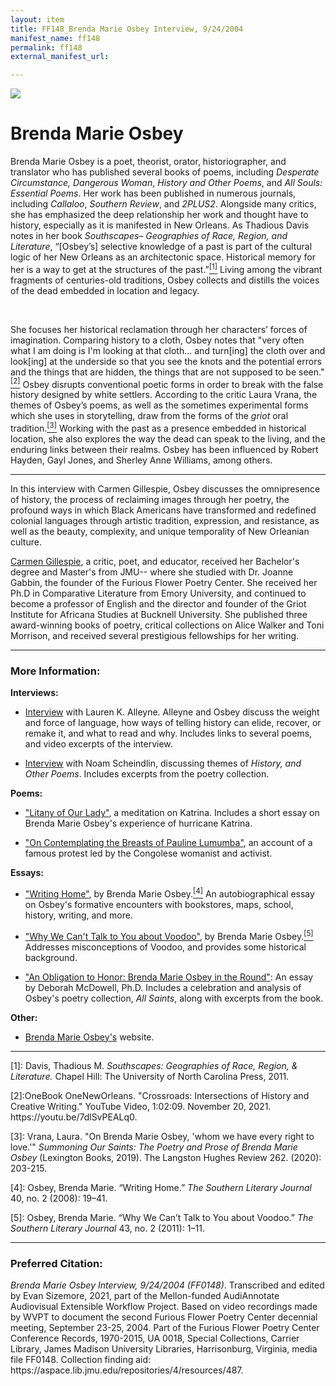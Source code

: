 ```yaml
---
layout: item
title: FF148_Brenda Marie Osbey Interview, 9/24/2004
manifest_name: ff148
permalink: ff148
external_manifest_url: 

---
```

<!-- Add an essay or interpretive material below this line,
using HTML or markdown.  Do not modify this file above this line -->
  
  <img src="https://furiousflower.org/wp-content/uploads/2019/04/osbey-profile.png">
  <h1>Brenda Marie Osbey</h1>
 <p>Brenda Marie Osbey is a poet, theorist, orator, historiographer, and translator who has published several books of poems, including <i>Desperate Circumstance, Dangerous Woman</i>, <i>History and Other Poems</i>, and <i>All Souls: Essential Poems</i>. Her work has been published in numerous journals, including <i>Callaloo</i>, <i>Southern Review</i>, and <i>2PLUS2</i>. Alongside many critics, she has emphasized the deep relationship her work and thought have to history, especially as it is manifested in New Orleans. As Thadious Davis notes in her book <i>Southscapes– Geographies of Race, Region, and Literature</i>, “&#91;Osbey’s&#93; selective knowledge of a past is part of the cultural logic of her New Orleans as an architectonic space. Historical memory for her is a way to get at the structures of the past.”<a href="#fn1"><sup>[1]</sup></a> Living among the vibrant fragments of centuries-old traditions, Osbey collects and distills the voices of the dead embedded in location and legacy.</p>
 <br>
<p>She focuses her historical reclamation through her characters’ forces of imagination. Comparing history to a cloth, Osbey notes that "very often what I am doing is I'm looking at that cloth... and turn[ing] the cloth over and look[ing] at the underside so that you see the knots and the potential errors and the things that are hidden, the things that are not supposed to be seen."<a href="#fn2"><sup>[2]</sup></a> Osbey disrupts conventional poetic forms in order to break with the false history designed by white settlers.  According to the critic Laura Vrana, the themes of Osbey’s poems, as well as the sometimes experimental forms which she uses in storytelling, draw from the forms of the <i>griot</i> oral tradition.<a href="#fn3"><sup>[3]</sup></a> Working with the past as a presence embedded in historical location, she also explores the way the dead can speak to the living, and the enduring links between their realms. Osbey has been influenced by Robert Hayden, Gayl Jones, and Sherley Anne Williams, among others.</p>
<hr/>
  <p>In this interview with Carmen Gillespie, Osbey discusses the omnipresence of history, the process of reclaiming images through her poetry, the profound ways in which Black Americans have transformed and redefined colonial languages through artistic tradition, expression, and resistance, as well as the beauty, complexity, and unique temporality of New Orleanian culture.
  <p><a href="https://cavecanempoets.org/poetstour/carmen-gillespie">Carmen Gillespie</a>, a critic, poet, and educator, received her Bachelor's degree and Master's from JMU-- where she studied with Dr. Joanne Gabbin, the founder of the Furious Flower Poetry Center. She received her Ph.D in Comparative Literature from Emory University, and continued to become a professor of English and the director and founder of the Griot Institute for Africana Studies at Bucknell University. She published three award-winning books of poetry, critical collections on Alice Walker and Toni Morrison, and received several prestigious fellowships for her writing.</p>
<hr>
<h3>More Information:</h3>
<b>Interviews:</b>
  <ul><li><p><a href="https://fightandfiddle.com/issues/brenda-marie-osbey">Interview</a> with Lauren K. Alleyne. Alleyne and Osbey discuss the weight and force of language, how ways of telling history can elide, recover, or remake it, and what to read and why. Includes links to several poems, and video excerpts of the interview.</p></li></ul>
<ul><li><p><a href="http://kalamu.com/neogriot/2013/10/16/interview-brenda-marie-osbey-the-poem-as-history">Interview</a> with Noam Scheindlin, discussing themes of <i>History, and Other Poems</i>. Includes excerpts from the poetry collection.</p></li></ul>
<b>Poems:</b>
<ul><li><p><a href="https://poetrysociety.org/features/remembering-katrina/brenda-marie-osbey">"Litany of Our Lady"</a>, a meditation on Katrina. Includes a short essay on Brenda Marie Osbey's experience of hurricane Katrina.</p></li></ul>
<ul><li><p><a href="https://poets.org/poem/contemplating-breasts-pauline-lumumba">"On Contemplating the Breasts of Pauline Lumumba"</a>, an account of a famous protest led by the Congolese womanist and activist.</p></li></ul>
<b>Essays:</b>
<ul><li><p><a href="https://www.jstor.org/stable/20077905">"Writing Home"</a>, by Brenda Marie Osbey.<a href="#fn4"><sup>[4]</sup></a> An autobiographical essay on Osbey's formative encounters with bookstores, maps, school, history, writing, and more.</p></li></ul>
<ul><li><p><a href="https://www.jstor.org/stable/23208853">"Why We Can't Talk to You about Voodoo"</a>, by Brenda Marie Osbey.<a href="#fn5"><sup>[5]</sup></a> Addresses misconceptions of Voodoo, and provides some historical background.</p></li></ul>
<ul><li><p><a href="https://fightandfiddle.com/2021/01/31/osbey-essay">"An Obligation to Honor: Brenda Marie Osbey in the Round"</a>: An essay by Deborah McDowell, Ph.D. Includes a celebration and analysis of Osbey's poetry collection, <i>All Saints</i>, along with excerpts from the book.</p></li></ul>
<b>Other:</b>
<ul><li><p><a href="https://www.osbeynola.com/">Brenda Marie Osbey's</a> website.</p></li></ul>

<hr>
<p><a name="fn1">[1]</a>: Davis, Thadious M. <i>Southscapes: Geographies of Race, Region, & Literature.</i> Chapel Hill: The University of North Carolina Press, 2011.</p>
<p><a name="fn2">[2]</a>:OneBook OneNewOrleans. "Crossroads: Intersections of History and Creative Writing." YouTube Video, 1:02:09. November 20, 2021. https://youtu.be/7dlSvPEALq0.</p>
<p><a name="fn3">[3]</a>: Vrana, Laura. "On Brenda Marie Osbey, 'whom we have every right to love.'" <i>Summoning Our Saints: The Poetry and Prose of Brenda Marie Osbey</i> (Lexington Books, 2019). The Langston Hughes Review 262. (2020): 203-215. 
<p><a name="fn4">[4]</a>: Osbey, Brenda Marie. “Writing Home.” <i>The Southern Literary Journal</i> 40, no. 2 (2008): 19–41.</p>
<p><a name="fn5">[5]</a>: Osbey, Brenda Marie. “Why We Can’t Talk to You about Voodoo.” <i>The Southern Literary Journal</i> 43, no. 2 (2011): 1–11.</p>
<hr>
<h3>Preferred Citation:</h3>
<i>Brenda Marie Osbey Interview, 9/24/2004 (FF0148)</i>. Transcribed and edited by Evan Sizemore, 2021, part of the Mellon-funded AudiAnnotate Audiovisual Extensible Workflow Project. Based on video recordings made by WVPT to document the second Furious Flower Poetry Center decennial meeting, September 23-25, 2004. Part of the Furious Flower Poetry Center Conference Records, 1970-2015, UA 0018, Special Collections, Carrier Library, James Madison University Libraries, Harrisonburg, Virginia, media file FF0148. Collection finding aid: https://aspace.lib.jmu.edu/repositories/4/resources/487.
  
